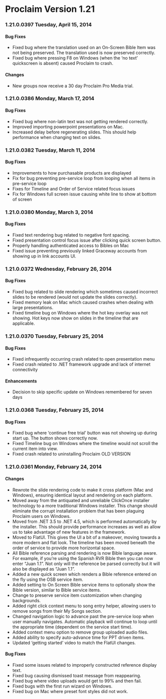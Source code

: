 # Proclaim Version 1.21

### 1.21.0.0397 Tuesday, April 15, 2014
#### Bug Fixes
* Fixed bug where the translation used on an On-Screen Bible Item was not being preserved. The translation used is now preserved correctly.
* Fixed bug where pressing F8 on Windows (when the ‘no text’ quickscreen is absent) caused Proclaim to crash.

#### Changes
* New groups now receive a 30 day Proclaim Pro Media trial.

### 1.21.0.0386 Monday, March 17, 2014
#### Bug Fixes
* Fixed bug where non-latin text was not getting rendered correctly.
* Improved importing powerpoint presentations on Mac.
* Increased delay before regenerating slides. This should help performance when changing text on slides.

### 1.21.0.0382 Tuesday, March 11, 2014
#### Bug Fixes
* Improvements to how purchasable products are displayed
* Fix for bug preventing pre-service loop from looping when all items in pre-service loop
* Fixes for Timeline and Order of Service related focus issues
* Fix for Windows full screen issue causing white line to show at bottom of screen

### 1.21.0.0380 Monday, March 3, 2014
#### Bug Fixes
* Fixed text rendering bug related to negative font spacing.
* Fixed presentation control focus issue after clicking quick screen button.
* Properly handling authenticated access to Bibles on Mac
* Fixed issue preventing previously linked Graceway accounts from showing up in link accounts UI.

### 1.21.0.0372 Wednesday, February 26, 2014
#### Bug Fixes
* Fixed bug related to slide rendering which sometimes caused incorrect slides to be rendered (would not update the slides correctly).
* Fixed memory leak on Mac which caused crashes when dealing with large presentations.
* Fixed timeline bug on Windows where the hot key overlay was not showing. Hot keys now show on slides in the timeline that are applicable.

### 1.21.0.0370 Tuesday, February 25, 2014
#### Bug Fixes
* Fixed infrequently occurring crash related to open presentation menu
* Fixed crash related to .NET framework upgrade and lack of internet connectivity

#### Enhancements
* Decision to skip specific update on Windows remembered for seven days

### 1.21.0.0368 Tuesday, February 25, 2014
#### Bug Fixes
* Fixed bug where ‘continue free trial’ button was not showing up during start up. The button shows correctly now.
* Fixed Timeline bug on Windows where the timeline would not scroll the current item into view.
* Fixed crash related to uninstalling Proclaim OLD VERSION

### 1.21.0.0361 Monday, February 24, 2014
#### Changes
* Rewrote the slide rendering code to make it cross platform (Mac and Windows), ensuring identical layout and rendering on each platform.
* Moved away from the antiquated and unreliable ClickOnce installer technology to a more traditional Windows installer. This change should eliminate the corrupt installation problem that has been plaguing Proclaim users on Windows.
* Moved from .NET 3.5 to .NET 4.5, which is performed automatically by the installer. This should provide performance increases as well as allow us to take advantage of new features in the framework.
* Moved to FlatUI. This gives the UI a bit of a makeover, moving towards a more modern and flat look. The timeline has been moved beneath the order of service to provide more horizontal space.
* All Bible reference parsing and rendering is now Bible language aware. For example, if you’re using the Spanish RVR Bible then you can now enter “Juan 1.1”. Not only will the reference be parsed correctly but it will also be displayed as “Juan 1.1”.
* Added a new quick screen which renders a Bible reference entered on the fly using the OSB service item.
* Added setting to On Screen Bible service items to optionally show the Bible version, similar to Bible service items.
* Change to preserve service item customization when changing backgrounds.
* Added right click context menu to song entry helper, allowing users to remove songs from their My Songs section.
* Changed navigation logic to advance past the pre-service loop when user manually navigates. Automatic playback will continue to loop until the appropriate time (dependent on the service start time).
* Added context menu option to remove group uploaded audio files.
* Added ability to specify auto-advance time for PPT driven items.
* Updated ‘getting started’ video to match the FlatUI changes.

#### Bug Fixes
* Fixed some issues related to improperly constructed reference display text.
* Fixed bug causing dismissed toast message from reappearing.
* Fixed bug where video uploads would get to 99% and then fail.
* Fixed bugs with the first run wizard on Windows.
* Fixed bug on Mac where preset font styles did not work.

